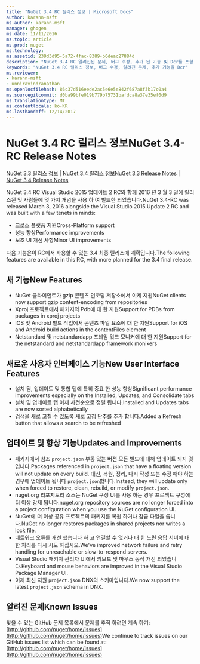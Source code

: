 ```yaml
---
title: "NuGet 3.4 RC 릴리스 정보 | Microsoft Docs"
author: karann-msft
ms.author: karann-msft
manager: ghogen
ms.date: 11/11/2016
ms.topic: article
ms.prod: nuget
ms.technology: 
ms.assetid: 239d3d95-5a72-4fac-8389-b6deac27884d
description: "NuGet 3.4 RC 알려진된 문제, 버그 수정, 추가 된 기능 및 Dcr를 포함 하 여에 대 한 릴리스 정보입니다."
keywords: "NuGet 3.4 RC 릴리스 정보, 버그 수정, 알려진 문제, 추가 기능을 Dcr"
ms.reviewer:
- karann-msft
- unniravindranathan
ms.openlocfilehash: 86c37d516eede2ac5e6e5e842f687a8f3b17c0a4
ms.sourcegitcommit: d0ba99bfe019b779b75731bafdca8a37e35ef0d9
ms.translationtype: MT
ms.contentlocale: ko-KR
ms.lasthandoff: 12/14/2017
---
```

# <a name="nuget-34-rc-release-notes"></a><span data-ttu-id="c79e7-104">NuGet 3.4 RC 릴리스 정보</span><span class="sxs-lookup"><span data-stu-id="c79e7-104">NuGet 3.4-RC Release Notes</span></span>

<span data-ttu-id="c79e7-105">[NuGet 3.3 릴리스 정보](../release-notes/nuget-3.3.md) | [NuGet 3.4 릴리스 정보](../release-notes/nuget-3.4.md)</span><span class="sxs-lookup"><span data-stu-id="c79e7-105">[NuGet 3.3 Release Notes](../release-notes/nuget-3.3.md) | [NuGet 3.4 Release Notes](../release-notes/nuget-3.4.md)</span></span>

<span data-ttu-id="c79e7-106">NuGet 3.4 RC Visual Studio 2015 업데이트 2 RC와 함께 2016 년 3 월 3 일에 릴리스된 및 사람들에 몇 가지 개념을 사용 하 여 빌드한 되었습니다.</span><span class="sxs-lookup"><span data-stu-id="c79e7-106">NuGet 3.4-RC was released March 3, 2016 alongside the Visual Studio 2015 Update 2 RC and was built with a few tenets in minds:</span></span>

*  <span data-ttu-id="c79e7-107">크로스 플랫폼 지원</span><span class="sxs-lookup"><span data-stu-id="c79e7-107">Cross-Platform support</span></span>
*  <span data-ttu-id="c79e7-108">성능 향상</span><span class="sxs-lookup"><span data-stu-id="c79e7-108">Performance improvements</span></span>
*  <span data-ttu-id="c79e7-109">보조 UI 개선 사항</span><span class="sxs-lookup"><span data-stu-id="c79e7-109">Minor UI improvements</span></span>

<span data-ttu-id="c79e7-110">다음 기능은이 RC에서 사용할 수 있는 3.4 최종 릴리스에 계획입니다.</span><span class="sxs-lookup"><span data-stu-id="c79e7-110">The following features are available in this RC, with more planned for the 3.4 final release.</span></span>

## <a name="new-features"></a><span data-ttu-id="c79e7-111">새 기능</span><span class="sxs-lookup"><span data-stu-id="c79e7-111">New Features</span></span>

* <span data-ttu-id="c79e7-112">NuGet 클라이언트가 gzip 콘텐츠 인코딩 저장소에서 이제 지원</span><span class="sxs-lookup"><span data-stu-id="c79e7-112">NuGet clients now support gzip content-encoding from repositories</span></span>
* <span data-ttu-id="c79e7-113">Xproj 프로젝트에서 패키지의 Pdb에 대 한 지원</span><span class="sxs-lookup"><span data-stu-id="c79e7-113">Support for PDBs from packages in xproj projects</span></span>
* <span data-ttu-id="c79e7-114">IOS 및 Android 빌드 작업에서 콘텐츠 파일 요소에 대 한 지원</span><span class="sxs-lookup"><span data-stu-id="c79e7-114">Support for iOS and Android build actions in the contentFiles element</span></span>
* <span data-ttu-id="c79e7-115">Netstandard 및 netstandardapp 프레임 워크 모니커에 대 한 지원</span><span class="sxs-lookup"><span data-stu-id="c79e7-115">Support for the netstandard and netstandardapp framework monikers</span></span>

## <a name="new-user-interface-features"></a><span data-ttu-id="c79e7-116">새로운 사용자 인터페이스 기능</span><span class="sxs-lookup"><span data-stu-id="c79e7-116">New User Interface Features</span></span>

* <span data-ttu-id="c79e7-117">설치 됨, 업데이트 및 통합 탭에 특히 중요 한 성능 향상</span><span class="sxs-lookup"><span data-stu-id="c79e7-117">Significant performance improvements especially on the Installed, Updates, and Consolidate tabs</span></span>
* <span data-ttu-id="c79e7-118">설치 및 업데이트 탭 이제 사전순으로 정렬 됩니다.</span><span class="sxs-lookup"><span data-stu-id="c79e7-118">Installed and Updates tabs are now sorted alphabetically</span></span>
* <span data-ttu-id="c79e7-119">검색을 새로 고칠 수 있도록 새로 고침 단추를 추가 합니다.</span><span class="sxs-lookup"><span data-stu-id="c79e7-119">Added a Refresh button that allows a search to be refreshed</span></span>

## <a name="updates-and-improvements"></a><span data-ttu-id="c79e7-120">업데이트 및 향상 기능</span><span class="sxs-lookup"><span data-stu-id="c79e7-120">Updates and Improvements</span></span>

* <span data-ttu-id="c79e7-121">패키지에서 참조 `project.json` 부동 있는 버전 모든 빌드에 대해 업데이트 되지 것입니다.</span><span class="sxs-lookup"><span data-stu-id="c79e7-121">Packages referenced in `project.json` that have a floating version will not update on every build.</span></span> <span data-ttu-id="c79e7-122">대신, 복원, 정리, 다시 작성 또는 수정 해야 하는 경우에 업데이트 됩니다 `project.json`합니다.</span><span class="sxs-lookup"><span data-stu-id="c79e7-122">Instead, they will update only when forced to restore, clean, rebuild, or modify `project.json`.</span></span>
* <span data-ttu-id="c79e7-123">nuget.org 리포지토리 소스는 NuGet 구성 UI를 사용 하는 경우 프로젝트 구성에 더 이상 강제 됩니다.</span><span class="sxs-lookup"><span data-stu-id="c79e7-123">nuget.org repository sources are no longer forced into a project configuration when you use the NuGet configuration UI.</span></span>
* <span data-ttu-id="c79e7-124">NuGet에 더 이상 공유 프로젝트의 패키지를 복원 하거나 잠금 파일을 씁니다.</span><span class="sxs-lookup"><span data-stu-id="c79e7-124">NuGet no longer restores packages in shared projects nor writes a lock file.</span></span>
* <span data-ttu-id="c79e7-125">네트워크 오류를 개선 했습니다 하 고 연결할 수 없거나 대 한 느린 응답 서버에 대 한 처리를 다시 시도 하십시오.</span><span class="sxs-lookup"><span data-stu-id="c79e7-125">We've improved network failure and retry handling for unreachable or slow-to-respond servers.</span></span>
* <span data-ttu-id="c79e7-126">Visual Studio 패키지 관리자 UI에서 키보드 및 마우스 동작 개선 되었습니다.</span><span class="sxs-lookup"><span data-stu-id="c79e7-126">Keyboard and mouse behaviors are improved in the Visual Studio Package Manager UI.</span></span>
* <span data-ttu-id="c79e7-127">이제 최신 지원 `project.json` DNX의 스키마입니다.</span><span class="sxs-lookup"><span data-stu-id="c79e7-127">We now support the latest `project.json` schema in DNX.</span></span>

## <a name="known-issues"></a><span data-ttu-id="c79e7-128">알려진 문제</span><span class="sxs-lookup"><span data-stu-id="c79e7-128">Known Issues</span></span>

<span data-ttu-id="c79e7-129">찾을 수 있는 GitHub 문제 목록에서 문제를 추적 하려면 계속 하기: [http://github.com/nuget/home/issues](http://github.com/nuget/home/issues)</span><span class="sxs-lookup"><span data-stu-id="c79e7-129">We continue to track issues on our GitHub issues list which can be found at: [http://github.com/nuget/home/issues](http://github.com/nuget/home/issues)</span></span>